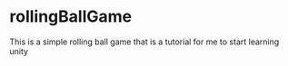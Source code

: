 # rollingBallGame
This is a simple rolling ball game that is a tutorial for me to start learning unity
